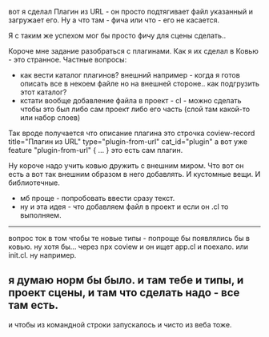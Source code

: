 вот я сделал Плагин из URL - он просто подтягивает файл указанный и загружает его.
Ну а что там - фича или что - его не касается.

Я с таким же успехом мог бы просто фичу для сцены сделать.. 

Короче мне задание разобраться с плагинами. Как я их сделал в Ковью - это странное.
Частные вопросы:
- как вести каталог плагинов? внешний например - когда я готов описать все в некоем файле но на внешней стороне.. как подгрузить этот каталог?
- кстати вообще добавление файла в проект - cl - можно сделать чтобы это был либо сам проект либо его часть (слой там какой-то или набор слоев)

Так вроде получается что описание плагина это строчка
coview-record title="Плагин из URL" type="plugin-from-url" cat_id="plugin"
а вот уже feature "plugin-from-url" { ... } это есть сам плагин.

Ну короче надо учить ковью дружить с внешним миром.
Что вот он есть а вот так внешним образом в него добавлять.
И кустомные вещи. И библиотечные.

+ мб проще - попробовать ввести сразу текст.
+ ну и эта идея - что добавляем файл в проект и если он .cl то выполняем.

*************
вопрос ток в том чтобы те новые типы - попроще бы появлялись бы в ковью.
ну хотя бы... через npx coview и он ищет app.cl и поехало. или init.cl. ну например.

я думаю норм бы было. и там тебе и типы, и проект сцены, и там что сделать надо - все там есть.
--------
и чтобы из командной строки запускалось и чисто из веба тоже.